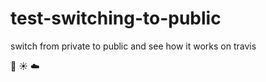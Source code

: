 # test-switching-to-public

switch from private to public and see how it works on travis

:icecream: :sunny: :cloud:
